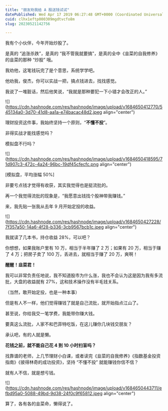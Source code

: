 ```yaml
---
title: "朋友劝我给 A 股送钱试试"
datePublished: Wed Apr 17 2019 06:27:48 GMT+0000 (Coordinated Universal Time)
cuid: clhx1eftp000309mgdtvcfo8m
slug: 20230521142756

---
```


我有个小伙伴，今年开始炒股了。

是真的 “追涨杀跌”，是真的 “我不管我就要搞”，是真的全中《韭菜的自我修养》的韭菜的那种 “炒股” 哦。

我劝他，这笔钱玩完了是个意思，系统学学吧。

他劝我，俊杰，你可以实战一把，搞点钱进去，找找感觉。

我说了一堆脏话，然后他笑说，“我就是那种要犯一下小错才会改正的人。”

![](https://cdn.hashnode.com/res/hashnode/image/upload/v1684650412770/545134a0-3d70-41d8-aa1a-e74bacac48d2.jpeg align="center")

理财投资这件事，我始终坚持一个原则，“**不懂不投**”。

非得实战才能找感觉吗？

模拟盘不行吗？

![](https://cdn.hashnode.com/res/hashnode/image/upload/v1684650418595/71d907c3-472c-4a24-96bc-19df45cfecfc.png align="center")

\[模拟盘，平均涨幅 50%\]

非要亏点钱才觉得有收获，其实我觉得也是挺流批的。

再一个我觉得流批的现象是，“我愿意出钱找个股神带我赚钱。”

来，我先贴一张我从去年 9 月开始定投的收益。

![](https://cdn.hashnode.com/res/hashnode/image/upload/v1684650427228/7f357a50-14a6-4f28-b336-3cb9567bcb1c.jpeg align="center")

我就读了几本书，持仓收益 28%，可以吧？

你想想，如果我账户里有 10 万，相当于半年赚了 2 万；如果有 20 万，相当于赚了 4 万；把房子卖了 100 万，丢进去，就相当于赚了 20 万，爽啊！

**醒醒！韭菜君！**

我可以非常负责任地说，我不知道股市为什么涨，我也不会认为这是因为我有多流批，大盘的收益就有 27%，这和技术操作没有半毛钱关系。

（当然，敢开始定投，也是一种本事）

但是有人不一样，他们觉得赚钱了就是自己流批，就开始指点江山了。

甚至说，你给我交一笔学费，我能带你赚大钱。

要真这么流批，人家不和巴菲特吃饭，在这儿赚你几块钱交朋友？

承认吧，有的人就是懒。

**花钱之前，就不能自己花 4 到 10 小时扫盲吗？**

找靠谱的老师，上几节理财小白课，或者读完《韭菜的自我修养》《指数基金投资指南》《彼得林奇的成功投资》，坚持 “不懂不投” 就能赚钱你信不信？

就有人不信，就是想亏钱。

![](https://cdn.hashnode.com/res/hashnode/image/upload/v1684650443711/efbd95a0-5088-49bd-9d38-24f0c9f65812.jpeg align="center")

算了，各有各的韭菜命，懒得说了。